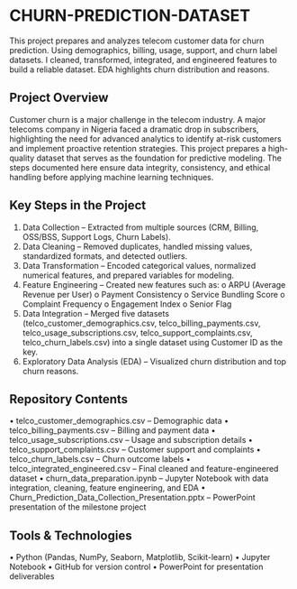 # CHURN-PREDICTION-DATASET
This project prepares and analyzes telecom customer data for churn prediction. Using demographics, billing, usage, support, and churn label datasets. I cleaned, transformed, integrated, and engineered features to build a reliable dataset. EDA highlights churn distribution and reasons. 
##  Project Overview
Customer churn is a major challenge in the telecom industry. A major telecoms company in Nigeria faced a dramatic drop in subscribers, highlighting the need for advanced analytics to identify at-risk customers and implement proactive retention strategies.
This project prepares a high-quality dataset that serves as the foundation for predictive modeling. The steps documented here ensure data integrity, consistency, and ethical handling before applying machine learning techniques.
##  Key Steps in the Project
1.	Data Collection – Extracted from multiple sources (CRM, Billing, OSS/BSS, Support Logs, Churn Labels).
2.	Data Cleaning – Removed duplicates, handled missing values, standardized formats, and detected outliers.
3.	Data Transformation – Encoded categorical values, normalized numerical features, and prepared variables for modeling.
4.	Feature Engineering – Created new features such as:
o	ARPU (Average Revenue per User)
o	Payment Consistency
o	Service Bundling Score
o	Complaint Frequency
o	Engagement Index
o	Senior Flag
5.	Data Integration – Merged five datasets (telco_customer_demographics.csv, telco_billing_payments.csv, telco_usage_subscriptions.csv, telco_support_complaints.csv, telco_churn_labels.csv) into a single dataset using Customer ID as the key.
6.	Exploratory Data Analysis (EDA) – Visualized churn distribution and top churn reasons.
##  Repository Contents
•	telco_customer_demographics.csv – Demographic data
•	telco_billing_payments.csv – Billing and payment data
•	telco_usage_subscriptions.csv – Usage and subscription details
•	telco_support_complaints.csv – Customer support and complaints
•	telco_churn_labels.csv – Churn outcome labels
•	telco_integrated_engineered.csv – Final cleaned and feature-engineered dataset
•	churn_data_preparation.ipynb – Jupyter Notebook with data integration, cleaning, feature engineering, and EDA
•	Churn_Prediction_Data_Collection_Presentation.pptx – PowerPoint presentation of the milestone project
## Tools & Technologies
•	Python (Pandas, NumPy, Seaborn, Matplotlib, Scikit-learn)
•	Jupyter Notebook
•	GitHub for version control
•	PowerPoint for presentation deliverables


